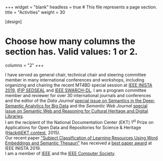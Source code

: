 +++
widget = "blank"
headless = true  # This file represents a page section.
title = "Activities"
weight = 30

[design]
  # Choose how many columns the section has. Valid values: 1 or 2.
  columns = "2"
+++

I have served as general chair, technical chair and steering committee member in many international conferences and workshops, including organizing and chairing the recent MT4BD special session at [IEEE INISTA 2019](http://inista.org/inista19/ssessions.html), [IFIP SEDSEAL](https://sedseal2018.ceid.upatras.gr) and [IEEE SWARCH-DL](http://swig.hpclab.ceid.upatras.gr/SWARCH-DL). I am a program committee member and reviewer for over 30 international journals and conferences and the editor of the _Data Journal_ [special issue on Semantics in the Deep: Semantic Analytics for Big Data](https://www.mdpi.com/journal/data/special_issues/Semantic_Analytics) and the _Semantic Web Journal_ [special issue on Semantic Web and Reasoning for Cultural Heritage and Digital Libraries](http://content.iospress.com/journals/semantic-web/3/1).\
I am the recipient of the National Documentation Center (ΕΚΤ) 1<sup>st</sup> Prize on Applications for Open Data and Repositories for Science & Heritage ([Hack@EKT contest](http://saas.ekt.gr/content/contests), 2015).\
Our recent paper ["Subject Classification of Learning Resources Using Word Embeddings and Semantic Thesauri"](/publications#conferences) has received a [best paper award](https://www.ceid.upatras.gr/el/ceid/awards/best-paper-award-sto-diethnes-synedrio-ieee-inista-2019) at IEEE INISTA 2019. \
I am a member of [IEEE](https://www.ieee.org) and the [IEEE Computer Society](https://www.computer.org). 
